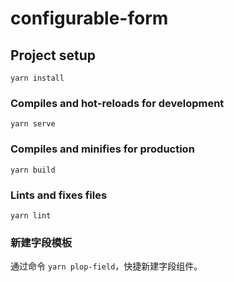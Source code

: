 # configurable-form

## Project setup

```
yarn install
```

### Compiles and hot-reloads for development

```
yarn serve
```

### Compiles and minifies for production

```
yarn build
```

### Lints and fixes files

```
yarn lint
```

### 新建字段模板

通过命令 `yarn plop-field`，快捷新建字段组件。

